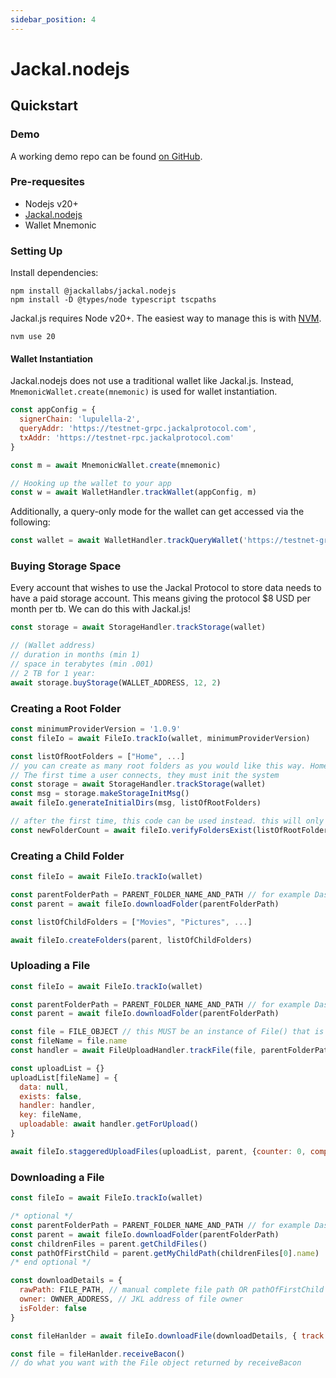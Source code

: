 ```yaml
---
sidebar_position: 4
---
```

# Jackal.nodejs

## Quickstart

### Demo

A working demo repo can be found [on GitHub](https://github.com/JackalLabs/pup-demo).

### Pre-requesites

* Nodejs v20+
* [Jackal.nodejs](https://www.npmjs.com/package/@jackallabs/jackal.nodejs)
* Wallet Mnemonic

### Setting Up

Install dependencies:
```shell
npm install @jackallabs/jackal.nodejs
npm install -D @types/node typescript tscpaths
```

Jackal.js requires Node v20+. The easiest way to manage this is with [NVM](https://github.com/nvm-sh/nvm#installing-and-updating).
```shell
nvm use 20
```

#### Wallet Instantiation

Jackal.nodejs does not use a traditional wallet like Jackal.js. Instead, `MnemonicWallet.create(mnemonic)` is used for
wallet instantiation.

```js
const appConfig = {
  signerChain: 'lupulella-2',
  queryAddr: 'https://testnet-grpc.jackalprotocol.com',
  txAddr: 'https://testnet-rpc.jackalprotocol.com'
}

const m = await MnemonicWallet.create(mnemonic)

// Hooking up the wallet to your app
const w = await WalletHandler.trackWallet(appConfig, m)
```

Additionally, a query-only mode for the wallet can get accessed via the following:

```js
const wallet = await WalletHandler.trackQueryWallet('https://testnet-grpc.jackalprotocol.com') // Use the gRPC-web address of your choice
```

### Buying Storage Space

Every account that wishes to use the Jackal Protocol to store data needs to have a paid storage account.
This means giving the protocol $8 USD per month per tb. We can do this with Jackal.js!

```js
const storage = await StorageHandler.trackStorage(wallet)

// (Wallet address)
// duration in months (min 1)
// space in terabytes (min .001)
// 2 TB for 1 year:
await storage.buyStorage(WALLET_ADDRESS, 12, 2)
```

### Creating a Root Folder

```js
const minimumProviderVersion = '1.0.9'
const fileIo = await FileIo.trackIo(wallet, minimumProviderVersion)

const listOfRootFolders = ["Home", ...]
// you can create as many root folders as you would like this way. Home is the Jackal Dashboard default root directory.
// The first time a user connects, they must init the system
const storage = await StorageHandler.trackStorage(wallet)
const msg = storage.makeStorageInitMsg()
await fileIo.generateInitialDirs(msg, listOfRootFolders)

// after the first time, this code can be used instead. this will only create new root folders if they don't already exist
const newFolderCount = await fileIo.verifyFoldersExist(listOfRootFolders)
```

### Creating a Child Folder

```js
const fileIo = await FileIo.trackIo(wallet)

const parentFolderPath = PARENT_FOLDER_NAME_AND_PATH // for example Dashboard's root folder path is s/Home
const parent = await fileIo.downloadFolder(parentFolderPath)

const listOfChildFolders = ["Movies", "Pictures", ...]

await fileIo.createFolders(parent, listOfChildFolders)
```

### Uploading a File

```js
const fileIo = await FileIo.trackIo(wallet)

const parentFolderPath = PARENT_FOLDER_NAME_AND_PATH // for example Dashboard's root folder path is s/Home
const parent = await fileIo.downloadFolder(parentFolderPath)

const file = FILE_OBJECT // this MUST be an instance of File() that is in the browser memory
const fileName = file.name
const handler = await FileUploadHandler.trackFile(file, parentFolderPath)

const uploadList = {}
uploadList[fileName] = {
  data: null,
  exists: false,
  handler: handler,
  key: fileName,
  uploadable: await handler.getForUpload()
}

await fileIo.staggeredUploadFiles(uploadList, parent, {counter: 0, complete: 0})
```

### Downloading a File

```js
const fileIo = await FileIo.trackIo(wallet)

/* optional */
const parentFolderPath = PARENT_FOLDER_NAME_AND_PATH // for example Dashboard's root folder path is s/Home
const parent = await fileIo.downloadFolder(parentFolderPath)
const childrenFiles = parent.getChildFiles()
const pathOfFirstChild = parent.getMyChildPath(childrenFiles[0].name)
/* end optional */

const downloadDetails = {
  rawPath: FILE_PATH, // manual complete file path OR pathOfFirstChild
  owner: OWNER_ADDRESS, // JKL address of file owner
  isFolder: false
}

const fileHanlder = await fileIo.downloadFile(downloadDetails, { track: 0 })

const file = fileHanlder.receiveBacon()
// do what you want with the File object returned by receiveBacon
```
